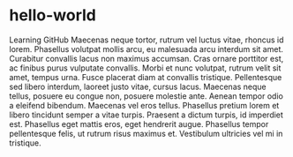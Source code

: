 # hello-world
Learning GitHub
Maecenas neque tortor, rutrum vel luctus vitae, rhoncus id lorem. Phasellus volutpat mollis arcu, eu malesuada arcu interdum sit amet. Curabitur convallis lacus non maximus accumsan. Cras ornare porttitor est, ac finibus purus vulputate convallis. Morbi et nunc volutpat, rutrum velit sit amet, tempus urna. Fusce placerat diam at convallis tristique. Pellentesque sed libero interdum, laoreet justo vitae, cursus lacus. Maecenas neque tellus, posuere eu congue non, posuere molestie ante. Aenean tempor odio a eleifend bibendum. Maecenas vel eros tellus. Phasellus pretium lorem et libero tincidunt semper a vitae turpis. Praesent a dictum turpis, id imperdiet est. Phasellus eget mattis eros, eget hendrerit augue. Phasellus tempor pellentesque felis, ut rutrum risus maximus et. Vestibulum ultricies vel mi in tristique.
